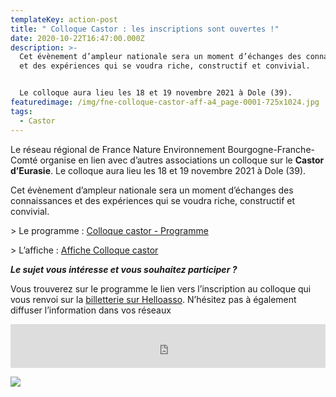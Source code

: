 ```yaml
---
templateKey: action-post
title: " Colloque Castor : les inscriptions sont ouvertes !"
date: 2020-10-22T16:47:00.000Z
description: >-
  Cet évènement d’ampleur nationale sera un moment d’échanges des connaissances
  et des expériences qui se voudra riche, constructif et convivial.


  Le colloque aura lieu les 18 et 19 novembre 2021 à Dole (39).
featuredimage: /img/fne-colloque-castor-aff-a4_page-0001-725x1024.jpg
tags:
  - Castor
---
```

Le réseau régional de France Nature Environnement Bourgogne-Franche-Comté organise en lien avec d’autres associations un colloque sur le **Castor d’Eurasie**. Le colloque aura lieu les 18 et 19 novembre 2021 à Dole (39).

Cet évènement d’ampleur nationale sera un moment d’échanges des connaissances et des expériences qui se voudra riche, constructif et convivial.

\> Le programme : <a href="/img/fne-colloque-castor-invit-a5-ok-web.pdf" target="_blank">Colloque castor - Programme</a>

\> L’affiche : <a href="/img/fne-colloque-castor-aff-a4-ok.pdf" target="_blank">Affiche Colloque castor</a>

***Le sujet vous intéresse et vous souhaitez participer ?***

Vous trouverez sur le programme le lien vers l’inscription au colloque qui vous renvoi sur la [billetterie sur Helloasso](https://www.helloasso.com/associations/france-nature-environnement-bourgogne-franche-comte/evenements/essai-castors). N’hésitez pas à également diffuser l’information dans vos réseaux

<iframe id="haWidget" allowtransparency="true" src="https://www.helloasso.com/associations/france-nature-environnement-bourgogne-franche-comte/evenements/essai-castors/widget-bouton" style="width: 100%; height: 70px; border: none;"></iframe>

![](/img/fne-colloque-castor-aff-a4_page-0001-725x1024.jpg)